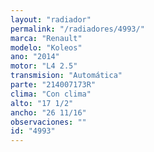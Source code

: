 ```yaml
---
layout: "radiador"
permalink: "/radiadores/4993/"
marca: "Renault"
modelo: "Koleos"
ano: "2014"
motor: "L4 2.5"
transmision: "Automática"
parte: "214007173R"
clima: "Con clima"
alto: "17 1/2"
ancho: "26 11/16"
observaciones: ""
id: "4993"
---
```


